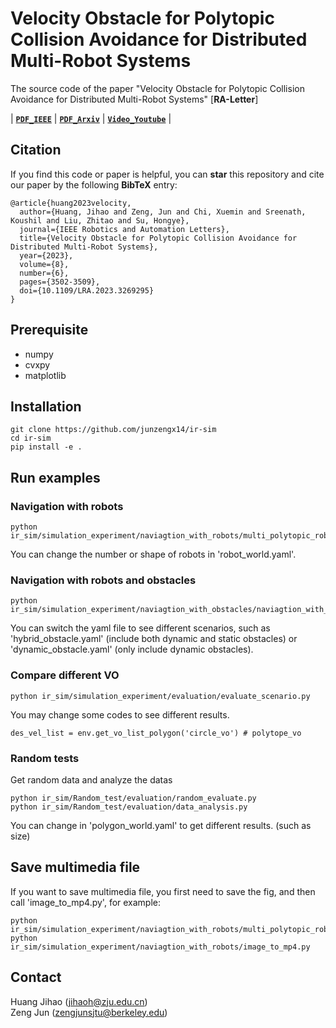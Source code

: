 # Velocity Obstacle for Polytopic Collision Avoidance for Distributed Multi-Robot Systems
The source code of the paper "Velocity Obstacle for Polytopic Collision Avoidance for Distributed Multi-Robot Systems" [**RA-Letter**] 

| **[`PDF_IEEE`](https://ieeexplore.ieee.org/document/10106436?source=authoralert)** | **[`PDF_Arxiv`](https://arxiv.org/pdf/2304.07954.pdf)** | **[`Video_Youtube`](https://www.youtube.com/watch?v=YT9aObT2VAo)** | 

## Citation

If you find this code or paper is helpful, you can **star** this repository and cite our paper by the following **BibTeX** entry:

```
@article{huang2023velocity,
  author={Huang, Jihao and Zeng, Jun and Chi, Xuemin and Sreenath, Koushil and Liu, Zhitao and Su, Hongye},
  journal={IEEE Robotics and Automation Letters}, 
  title={Velocity Obstacle for Polytopic Collision Avoidance for Distributed Multi-Robot Systems}, 
  year={2023},
  volume={8},
  number={6},
  pages={3502-3509},
  doi={10.1109/LRA.2023.3269295}
}
```

## Prerequisite
- numpy
- cvxpy
- matplotlib


## Installation 
```
git clone https://github.com/junzengx14/ir-sim
cd ir-sim
pip install -e .  
```

## Run examples
### Navigation with robots
```
python ir_sim/simulation_experiment/naviagtion_with_robots/multi_polytopic_robots.py
```
You can change the number or shape of robots in 'robot_world.yaml'.

### Navigation with robots and obstacles
```
python ir_sim/simulation_experiment/naviagtion_with_obstacles/naviagtion_with_obstacles.py
```
You can switch the yaml file to see different scenarios, such as 'hybrid_obstacle.yaml' (include both dynamic and static obstacles) or 'dynamic_obstacle.yaml' (only include dynamic obstacles).

### Compare different VO
```
python ir_sim/simulation_experiment/evaluation/evaluate_scenario.py 
```
You may change some codes to see different results.
```
des_vel_list = env.get_vo_list_polygon('circle_vo') # polytope_vo
```

### Random tests
Get random data and analyze the datas
```
python ir_sim/Random_test/evaluation/random_evaluate.py 
python ir_sim/Random_test/evaluation/data_analysis.py
```
You can change in 'polygon_world.yaml' to get different results. (such as size)

## Save multimedia file
If you want to save multimedia file, you first need to save the fig, and then call 'image_to_mp4.py', for example:
```
python ir_sim/simulation_experiment/naviagtion_with_robots/multi_polytopic_robots.py
python ir_sim/simulation_experiment/naviagtion_with_robots/image_to_mp4.py
```

## Contact
Huang Jihao (jihaoh@zju.edu.cn)  
Zeng Jun (zengjunsjtu@berkeley.edu)
